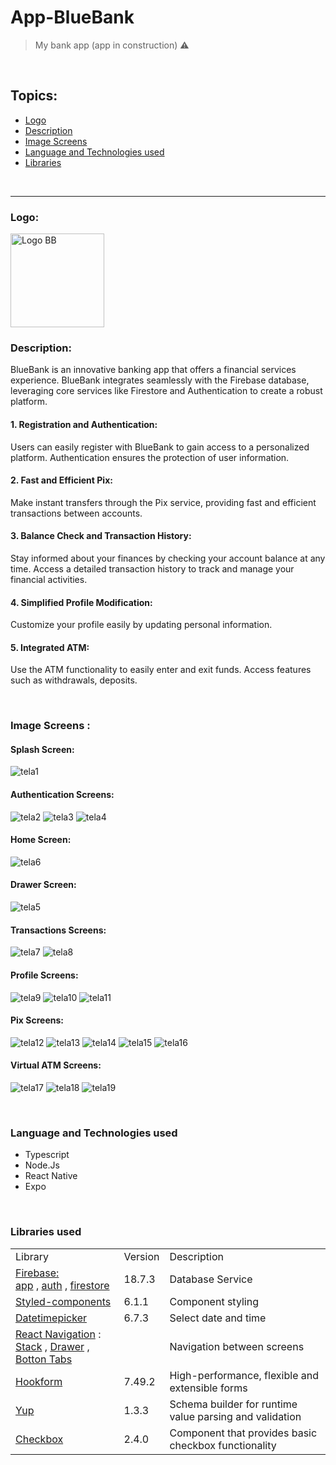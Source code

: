 # App-BlueBank

> My bank app (app in construction) ⚠


<br/>

## Topics:

- [Logo](#logo)
- [Description](#description)
- [Image Screens](#image-screens)
- [Language and Technologies used](#language-technologies)
- [Libraries](#libraries)

<br/>

_______________________________________________________________________________________________________________________________________________________________________________________

### Logo: <a name="logo"></a>

<img src="https://user-images.githubusercontent.com/99768939/267114438-6db4a034-5062-4ccf-b67a-58d093fde9c1.png" alt="Logo BB" width="150" height="150">


<br/>

### Description: <a name="description"></a>

BlueBank is an innovative banking app that offers a financial services experience. BlueBank integrates seamlessly with the Firebase database, leveraging core services like Firestore and Authentication to create a robust platform.

#### 1. Registration and Authentication:

Users can easily register with BlueBank to gain access to a personalized platform.
Authentication ensures the protection of user information.

#### 2. Fast and Efficient Pix:

Make instant transfers through the Pix service, providing fast and efficient transactions between accounts.

#### 3. Balance Check and Transaction History:

Stay informed about your finances by checking your account balance at any time.
Access a detailed transaction history to track and manage your financial activities.

#### 4. Simplified Profile Modification:

Customize your profile easily by updating personal information.

#### 5. Integrated ATM:

Use the ATM functionality to easily enter and exit funds.
Access features such as withdrawals, deposits.

<br/>


### Image Screens <a name="image-screens"> </a>:

#### Splash Screen:

![tela1](https://github.com/felipesllopes/App-BlueBank/assets/99768939/6eebf062-7cc8-410f-81d3-5de85ac31deb)

#### Authentication Screens:

![tela2](https://github.com/felipesllopes/App-BlueBank/assets/99768939/1853fc5a-4f55-40e6-b7ed-0cd82cea8b40)
![tela3](https://github.com/felipesllopes/App-BlueBank/assets/99768939/879b6fb9-20a5-4927-ac2a-1372574afaf6)
![tela4](https://github.com/felipesllopes/App-BlueBank/assets/99768939/960cc1b6-9f48-43d3-9954-0959889a6c3e)

#### Home Screen:

![tela6](https://github.com/felipesllopes/App-BlueBank/assets/99768939/a53c23b7-74b3-466d-89ca-db5f175c96eb)

#### Drawer Screen:

![tela5](https://github.com/felipesllopes/App-BlueBank/assets/99768939/e09ffd69-9655-4d11-a9e0-29344e7853bd)

#### Transactions Screens:

![tela7](https://github.com/felipesllopes/App-BlueBank/assets/99768939/ea5409a3-3a3f-4b1a-b4b8-391494e0bd2b)
![tela8](https://github.com/felipesllopes/App-BlueBank/assets/99768939/03d200cf-5880-4137-87cd-e8014aa6bf12)

#### Profile Screens:

![tela9](https://github.com/felipesllopes/App-BlueBank/assets/99768939/46735cf4-b78d-437d-b59c-bbe1df633bab)
![tela10](https://github.com/felipesllopes/App-BlueBank/assets/99768939/3e34785f-db13-42da-841a-682a8fbb8413)
![tela11](https://github.com/felipesllopes/App-BlueBank/assets/99768939/83a0f095-fc4d-4a2f-9515-c51fcc8e4e4f)

#### Pix Screens:

![tela12](https://github.com/felipesllopes/App-BlueBank/assets/99768939/a74dfa3f-b866-4d3e-a14c-5fee05e904d8)
![tela13](https://github.com/felipesllopes/App-BlueBank/assets/99768939/913bd3e5-5114-49ea-a2c0-562237f6c23c)
![tela14](https://github.com/felipesllopes/App-BlueBank/assets/99768939/97e20f62-c688-492b-9528-eadc1900be90)
![tela15](https://github.com/felipesllopes/App-BlueBank/assets/99768939/3d240027-41f6-4a62-a13b-bdb73cd6f9c5)
![tela16](https://github.com/felipesllopes/App-BlueBank/assets/99768939/db9fafc8-be6f-42ae-97bb-111c7107cf45)

#### Virtual ATM Screens:

![tela17](https://github.com/felipesllopes/App-BlueBank/assets/99768939/0ec2843c-4162-4ce3-851f-8e437b43df7b)
![tela18](https://github.com/felipesllopes/App-BlueBank/assets/99768939/35497544-941a-458e-a92a-335eba2454d1)
![tela19](https://github.com/felipesllopes/App-BlueBank/assets/99768939/ca1724f5-25d7-4dbd-b9bd-43fcb3e658a6)


<br/>


### Language and Technologies used <a name="language-technologies"></a>

- Typescript
- Node.Js
- React Native
- Expo

<br/>

### Libraries used <a name="libraries"></a>

<table>
    <tr>
        <td>Library</td>
        <td>Version</td>
        <td>Description</td>
    </tr>
    <tr>
        <td>
            <a href="https://firebase.google.com/" target="_blank">Firebase:</a>
            <br />
            <a href="https://rnfirebase.io/" target="_blank">app</a>
            ,
            <a href="https://rnfirebase.io/auth/usage" target="_blank">auth</a>
            ,
            <a href="https://rnfirebase.io/firestore/usage" target="_blank">firestore</a>
        </td>
        <td>18.7.3</td>
        <td>Database Service</td>
    </tr>
    <tr>
        <td>
            <a href="https://styled-components.com/" target="_blank">Styled-components</a>
        </td>
        <td>6.1.1</td>
        <td>Component styling</td>
    </tr>
    <tr>
        <td>
            <a href="https://github.com/react-native-datetimepicker/datetimepicker" target="_blank">Datetimepicker</a>
        </td>
        <td>6.7.3</td>
        <td>Select date and time</td>
    </tr>
    <tr>
        <td>
            <a href="https://reactnavigation.org/" target="_blank">React Navigation</a>
            : <br />
            <a href="https://reactnavigation.org/docs/stack-navigator" target="_blank">Stack</a>
            ,
            <a href="https://reactnavigation.org/docs/drawer-navigator" target="_blank">Drawer</a>
            ,
            <a href="https://reactnavigation.org/docs/bottom-tab-navigator" target="_blank">Botton Tabs</a>
        </td>
        <td></td>
        <td>Navigation between screens</td>
    </tr>
    <tr>
        <td>
            <a href="https://www.npmjs.com/package/@hookform/resolvers" target="_blank">Hookform</a>
        </td>
        <td>7.49.2</td>
        <td>High-performance, flexible and extensible forms</td>
    </tr>
    <tr>
        <td>
            <a href="https://github.com/jquense/yup" target="_blank">Yup</a>
        </td>
        <td>1.3.3</td>
        <td>Schema builder for runtime value parsing and validation</td>
    </tr>
    <tr>
        <td>
            <a href="https://docs.expo.dev/versions/latest/sdk/checkbox/" target="_blank">Checkbox</a>
        </td>
        <td>2.4.0</td>
        <td>Component that provides basic checkbox functionality</td>
    </tr>
</table>
